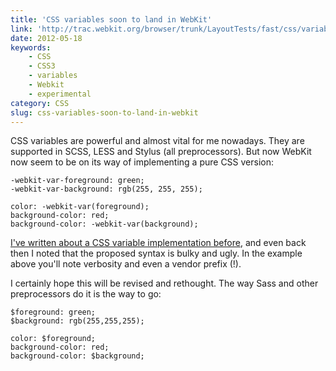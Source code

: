 ```yaml
---
title: 'CSS variables soon to land in WebKit'
link: 'http://trac.webkit.org/browser/trunk/LayoutTests/fast/css/variables/colors-test.html'
date: 2012-05-18
keywords:
    - CSS
    - CSS3
    - variables
    - Webkit
    - experimental
category: CSS
slug: css-variables-soon-to-land-in-webkit
---
```


CSS variables are powerful and almost vital for me nowadays. They are supported in SCSS, LESS and Stylus (all preprocessors). But now WebKit now seem to be on its way of implementing a pure CSS version:

    -webkit-var-foreground: green;
    -webkit-var-background: rgb(255, 255, 255);
    
    color: -webkit-var(foreground);
    background-color: red;
    background-color: -webkit-var(background);
[I've written about a CSS variable implementation before](http://johanbrook.com/design/css/webkit-css-variables-mixins-nesting/), and even back then I noted that the proposed syntax is bulky and ugly. In the example above you'll note verbosity and even a vendor prefix (!). 
 
 I certainly hope this will be revised and rethought. The way Sass and other preprocessors do it is the way to go:

    $foreground: green;
    $background: rgb(255,255,255);
    
    color: $foreground;
    background-color: red;
    background-color: $background;
